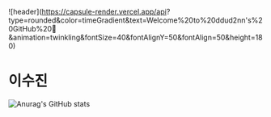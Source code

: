 ![header](https://capsule-render.vercel.app/api?
type=rounded&color=timeGradient&text=Welcome%20to%20ddud2nn's%20GitHub%20👋
&animation=twinkling&fontSize=40&fontAlignY=50&fontAlign=50&height=180)

# 이수진

<!--
**ddud2nn/ddud2nn** is a ✨ _special_ ✨ repository because its `README.md` (this file) appears on your GitHub profile.

Here are some ideas to get you started:

- 🔭 I’m currently working on ...
- 🌱 I’m currently learning ...
- 👯 I’m looking to collaborate on ...
- 🤔 I’m looking for help with ...
- 💬 Ask me about ...
- 📫 How to reach me: ...
- 😄 Pronouns: ...
- ⚡ Fun fact: ...
-->

![Anurag's GitHub stats](https://github-readme-stats.vercel.app/api?username=ddud2nn&show_icons=true&theme=radical)

